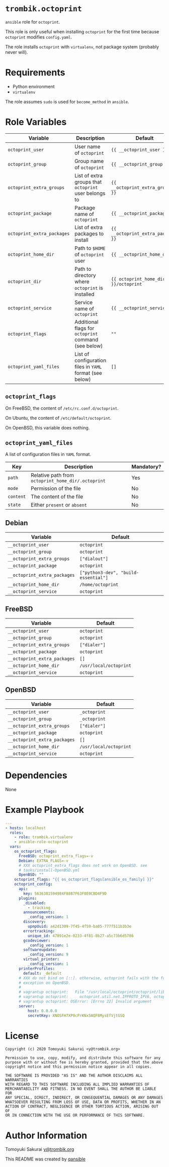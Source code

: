 # `trombik.octoprint`

`ansible` role for `octoprint`.

This role is only useful when installing `octoprint` for the first time
because `octoprint` modifies `config.yaml`.

The role installs `octoprint` with `virtualenv`, not package system (probably
never will).

# Requirements

- Python environment
- `virtualenv`

The role assumes `sudo` is used for `become_method` in `ansible`.

# Role Variables

| Variable | Description | Default |
|----------|-------------|---------|
| `octoprint_user` | User name of `octoprint` | `{{ __octoprint_user }}` |
| `octoprint_group` | Group name of `octoprint` | `{{ __octoprint_group }}` |
| `octoprint_extra_groups` | List of extra groups that `octoprint` user belongs to | `{{ __octoprint_extra_groups }}` |
| `octoprint_package` | Package name of `octoprint` | `{{ __octoprint_package }}` |
| `octoprint_extra_packages` | List of extra packages to install | `{{ __octoprint_extra_packages }}` |
| `octoprint_home_dir` | Path to `$HOME` of `octoprint` user | `{{ __octoprint_home_dir }}` |
| `octoprint_dir` | Path to directory where `octoprint` is installed | `{{ octoprint_home_dir }}/octoprint` |
| `octoprint_service` | Service name of `octoprint` | `{{ __octoprint_service }}` |
| `octoprint_flags` | Additional flags for `octoprint` command (see below) | `""` |
| `octoprint_yaml_files` | List of configuration files in `YAML` format (see below) | `[]` |

## `octoprint_flags`

On FreeBSD, the content of `/etc/rc.conf.d/octoprint`.

On Ubuntu, the content of `/etc/default/octoprint`.

On OpenBSD, this variable does nothing.

## `octoprint_yaml_files`

A list of configuration files in `YAML` format.

| Key | Description | Mandatory? |
|-----|-------------|------------|
| `path` | Relative path from `octoprint_home_dir/.octoprint` | Yes |
| `mode` | Permission of the file | No |
| `content` | The content of the file | No |
| `state` | Either `present` or `absent` | No |

## Debian

| Variable | Default |
|----------|---------|
| `__octoprint_user` | `octoprint` |
| `__octoprint_group` | `octoprint` |
| `__octoprint_extra_groups` | `["dialout"]` |
| `__octoprint_package` | `octoprint` |
| `__octoprint_extra_packages` | `["python3-dev", "build-essential"]` |
| `__octoprint_home_dir` | `/home/octoprint` |
| `__octoprint_service` | `octoprint` |

## FreeBSD

| Variable | Default |
|----------|---------|
| `__octoprint_user` | `octoprint` |
| `__octoprint_group` | `octoprint` |
| `__octoprint_extra_groups` | `["dialer"]` |
| `__octoprint_package` | `octoprint` |
| `__octoprint_extra_packages` | `[]` |
| `__octoprint_home_dir` | `/usr/local/octoprint` |
| `__octoprint_service` | `octoprint` |

## OpenBSD

| Variable | Default |
|----------|---------|
| `__octoprint_user` | `_octoprint` |
| `__octoprint_group` | `_octoprint` |
| `__octoprint_extra_groups` | `["dialer"]` |
| `__octoprint_package` | `octoprint` |
| `__octoprint_extra_packages` | `[]` |
| `__octoprint_home_dir` | `/usr/local/octoprint` |
| `__octoprint_service` | `octoprint` |

# Dependencies

None

# Example Playbook

```yaml
---
- hosts: localhost
  roles:
    - role: trombik.virtualenv
    - ansible-role-octoprint
  vars:
    os_octoprint_flags:
      FreeBSD: octoprint_extra_flags=-v
      Debian: EXTRA_FLAGS=-v
      # XXX octoprint_extra_flags does not work on OpenBSD. see
      # tasks/install-OpenBSD.yml
      OpenBSD: ""
    octoprint_flags: "{{ os_octoprint_flags[ansible_os_family] }}"
    octoprint_config:
      api:
        key: 5636381594984F8887F63F8E0CBD4F9D
      plugins:
        _disabled:
          - tracking
        announcements:
          _config_version: 1
        discovery:
          upnpUuid: a42d1309-7f45-4f59-ba85-777f511b3b3e
        errortracking:
          unique_id: 47891e2e-0233-4f81-8b27-a5c73b6d5786
        gcodeviewer:
          _config_version: 1
        softwareupdate:
          _config_version: 9
        virtual_printer:
          _config_version: 1
      printerProfiles:
        default: _default
      # XXX do not bind on [::]. otherwise, octoprint fails with the following
      # exception on OpenBSD.
      #
      # vagrantup octoprint:   File "/usr/local/octoprint/octoprint/lib/python3.7/site-packages/octoprint/server/__init__.py", line 2327, in __init__
      # vagrantup octoprint:     octoprint.util.net.IPPROTO_IPV6, octoprint.util.net.IPV6_V6ONLY, 0
      # vagrantup octoprint: OSError: [Errno 22] Invalid argument
      server:
          host: 0.0.0.0
          secretKey: XNOSFH7XP0cPrKNx5AQF8MysEfVjtGSQ
```

# License

```
Copyright (c) 2020 Tomoyuki Sakurai <y@trombik.org>

Permission to use, copy, modify, and distribute this software for any
purpose with or without fee is hereby granted, provided that the above
copyright notice and this permission notice appear in all copies.

THE SOFTWARE IS PROVIDED "AS IS" AND THE AUTHOR DISCLAIMS ALL WARRANTIES
WITH REGARD TO THIS SOFTWARE INCLUDING ALL IMPLIED WARRANTIES OF
MERCHANTABILITY AND FITNESS. IN NO EVENT SHALL THE AUTHOR BE LIABLE FOR
ANY SPECIAL, DIRECT, INDIRECT, OR CONSEQUENTIAL DAMAGES OR ANY DAMAGES
WHATSOEVER RESULTING FROM LOSS OF USE, DATA OR PROFITS, WHETHER IN AN
ACTION OF CONTRACT, NEGLIGENCE OR OTHER TORTIOUS ACTION, ARISING OUT OF
OR IN CONNECTION WITH THE USE OR PERFORMANCE OF THIS SOFTWARE.
```

# Author Information

Tomoyuki Sakurai <y@trombik.org>

This README was created by [qansible](https://github.com/trombik/qansible)
